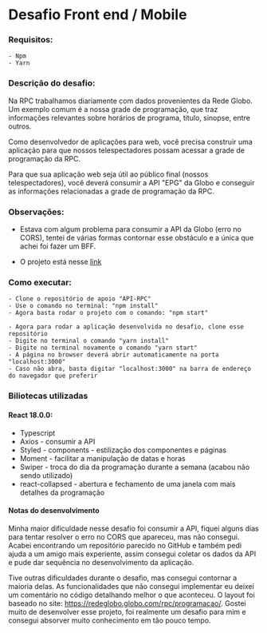 # Desafio Front end / Mobile

### Requisitos:

    - Npm
    - Yarn
  
### Descrição do desafio:
Na RPC trabalhamos diariamente com dados provenientes da Rede Globo. Um exemplo comum é a nossa grade de programação, que traz informações relevantes sobre horários de programa, título, sinopse, entre outros.

Como desenvolvedor de aplicações para web, você precisa construir uma aplicação para que nossos telespectadores possam acessar a grade de programação da RPC. 

Para que sua aplicação web seja útil ao público final (nossos telespectadores), você deverá consumir a API "EPG" da Globo e conseguir as informações relacionadas a grade de programação da RPC.

### Observações:

* Estava com algum problema para consumir a API da Globo (erro no CORS), tentei de várias formas contornar esse obstáculo e a única que achei foi fazer um BFF.

* O projeto está nesse <a href="https://github.com/RodolphoToppan/API-RPC">link</a>

### Como executar:

    - Clone o repositório de apoio "API-RPC"
    - Use o comando no terminal: "npm install"
    - Agora basta rodar o projeto com o comando: "npm start"
    
    - Agora para rodar a aplicação desenvolvida no desafio, clone esse repositório
    - Digite no terminal o comando "yarn install"
    - Digite no terminal novamente o comando "yarn start"
    - A página no browser deverá abrir automaticamente na porta "localhost:3000"
    - Caso não abra, basta digitar "localhost:3000" na barra de endereço do navegador que preferir


### Biliotecas utilizadas
#### React 18.0.0:
 -   Typescript
 -   Axios - consumir a API
 -   Styled - components - estilização dos componentes e páginas
 -   Moment - facilitar a manipulação de datas e horas
 -   Swiper - troca do dia da programação durante a semana (acabou não sendo utilizado)
 -   react-collapsed - abertura e fechamento de uma janela com mais detalhes da programação

#### Notas do desenvolvimento

Minha maior dificuldade nesse desafio foi consumir a API, fiquei alguns dias para tentar resolver o erro no CORS que apareceu, mas não consegui. Acabei encontrando um repositório parecido no GitHub e também pedi ajuda a um amigo mais experiente, assim consegui coletar os dados da API e pude dar sequência no desenvolvimento da aplicação. 

Tive outras dificuldades durante o desafio, mas consegui contornar a maioria delas. As funcionalidades que não consegui implementar eu deixei um comentário no código detalhando melhor o que aconteceu. O layout foi baseado no site: https://redeglobo.globo.com/rpc/programacao/. Gostei muito de desenvolver esse projeto, foi realmente um desafio para mim e consegui absorver muito conhecimento em tão pouco tempo.
